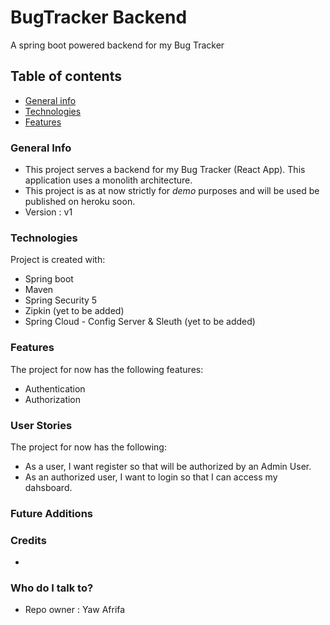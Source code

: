 # BugTracker Backend #

A spring boot powered backend for my Bug Tracker

## Table of contents
* [General info](#general-info)
* [Technologies](#technologies)
* [Features](#features)

### General Info ###

* This project serves a backend for my Bug Tracker (React App). This application uses a monolith architecture.
* This project is as at now strictly for *demo* purposes and will be used be published on heroku soon.
* Version : v1

### Technologies ###
Project is created with:

* Spring boot 
* Maven
* Spring Security 5
* Zipkin (yet to be added)
* Spring Cloud - Config Server & Sleuth (yet to be added)


### Features ###
 The project for now has the following features: 
* Authentication
* Authorization


### User Stories ###
 The project for now has the following: 
* As a user, I want register so that will be authorized by an Admin User.
* As an authorized user, I want to login so that I can access my dahsboard.

### Future Additions


### Credits ###
* 


### Who do I talk to? ###
* Repo owner : Yaw Afrifa

